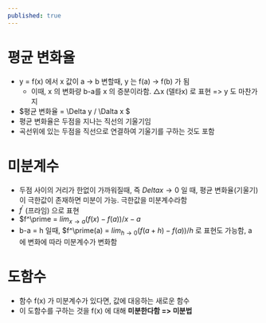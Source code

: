 ```yaml
---
published: true
---
```

# 평균 변화율
  - y = f(x) 에서 x 값이 a -> b 변할때, y 는 f(a) -> f(b) 가 됨
    - 이때, x 의 변화량 b-a를 x 의 증분이라함. △x (델타x) 로 표현 => y 도 마찬가지
  - $평균 변화율 = \Delta y / \Dalta x $
  - 평균 변화율은 두점을 지나는 직선의 기울기임
  - 곡선위에 있는 두점을 직선으로 연결하여 기울기를 구하는 것도 포함
  
# 미분계수
  - 두점 사이의 거리가 한없이 가까워질때, 즉 $Delta x \to 0$ 일 때, 평균 변화율(기울기)이 극한값이 존재하면 미분이 가능. 극한값을 미분계수라함
  - $f^\prime$ (프라임) 으로 표현
  - $f^\prime = $lim_{x \to a} (f(x) - f(a)) / x-a$
  - b-a = h 일때, $f^\prime(a) = $lim_{h \to 0} (f(a+h) - f(a)) / h$ 로 표현도 가능함, a 에 변화에 따라 미분계수가 변화함
  
# 도함수
  - 함수 f(x) 가 미분계수가 있다면, 값에 대응하는 새로운 함수
  - 이 도함수를 구하는 것을 f(x) 에 대해 **미분한다함 => 미분법**

